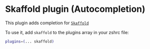 # Skaffold plugin (Autocompletion)

This plugin adds completion for [`Skaffold`](https://skaffold.dev)

To use it, add `skaffold` to the plugins array in your zshrc file:

```zsh
plugins=(... skaffold)
```
